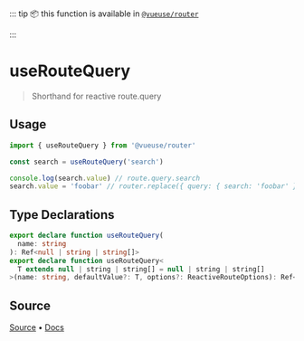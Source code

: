 <!--DEMO_STARTS--><!--DEMO_ENDS-->

<!--HEAD_STARTS-->
::: tip
📦 this function is available in [`@vueuse/router`](/?path=/story/router--readme)


:::

<!--HEAD_ENDS-->

# useRouteQuery

> Shorthand for reactive route.query 

## Usage

```ts
import { useRouteQuery } from '@vueuse/router'

const search = useRouteQuery('search')

console.log(search.value) // route.query.search
search.value = 'foobar' // router.replace({ query: { search: 'foobar' } })
```


<!--FOOTER_STARTS-->
## Type Declarations

```typescript
export declare function useRouteQuery(
  name: string
): Ref<null | string | string[]>
export declare function useRouteQuery<
  T extends null | string | string[] = null | string | string[]
>(name: string, defaultValue?: T, options?: ReactiveRouteOptions): Ref<T>
```

## Source

[Source](https://github.com/antfu/vueuse/blob/master/packages/router/useRouteQuery/index.ts) • [Docs](https://github.com/antfu/vueuse/blob/master/packages/router/useRouteQuery/index.md)


<!--FOOTER_ENDS-->